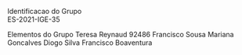 Identificacao do Grupo  
ES-2021-IGE-35

Elementos do Grupo 
Teresa Reynaud 92486
Francisco Sousa
Mariana Goncalves
Diogo Silva
Francisco Boaventura

